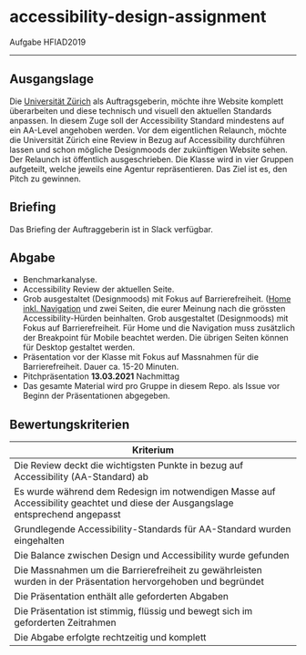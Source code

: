# accessibility-design-assignment
Aufgabe HFIAD2019

***

## Ausgangslage

Die [Universität Zürich](https://www.uzh.ch/de.html) als Auftragsgeberin, möchte ihre Website komplett überarbeiten und diese technisch und visuell den aktuellen Standards anpassen. In diesem Zuge soll der Accessibility Standard mindestens auf ein AA-Level angehoben werden. Vor dem eigentlichen Relaunch, möchte die Universität Zürich eine Review in Bezug auf Accessibility durchführen lassen und schon mögliche Designmoods der zukünftigen Website sehen. Der Relaunch ist öffentlich ausgeschrieben. Die Klasse wird in vier Gruppen aufgeteilt, welche jeweils eine Agentur repräsentieren. Das Ziel ist es, den Pitch zu gewinnen.

## Briefing

Das Briefing der Auftraggeberin ist in Slack verfügbar.

## Abgabe
* Benchmarkanalyse.
* Accessibility Review der aktuellen Seite.
* Grob ausgestaltet (Designmoods) mit Fokus auf Barrierefreiheit. ([Home inkl. Navigation](https://www.uzh.ch/de.html) und zwei Seiten, die eurer Meinung nach die grössten Accessibility-Hürden beinhalten. Grob ausgestaltet (Designmoods) mit Fokus auf Barrierefreiheit. 
Für Home und die Navigation muss zusätzlich der Breakpoint für Mobile beachtet werden. Die übrigen Seiten können für Desktop gestaltet werden.
* Präsentation vor der Klasse mit Fokus auf Massnahmen für die Barrierefreiheit. Dauer ca. 15-20 Minuten.
* Pitchpräsentation **13.03.2021** Nachmittag
* Das gesamte Material wird pro Gruppe in diesem Repo. als Issue vor Beginn der Präsentationen abgegeben.


## Bewertungskriterien

| Kriterium     |
| ------------- |
| Die Review deckt die wichtigsten Punkte in bezug auf Accessibility (AA-Standard) ab  |
| Es wurde während dem Redesign im notwendigen Masse auf Accessibility geachtet und diese der Ausgangslage entsprechend angepasst    |
| Grundlegende Accessibility-Standards für AA-Standard wurden eingehalten |
| Die Balance zwischen Design und Accessibility wurde gefunden |
| Die Massnahmen um die Barrierefreiheit zu gewährleisten wurden in der Präsentation hervorgehoben und begründet |
| Die Präsentation enthält alle geforderten Abgaben |
| Die Präsentation ist stimmig, flüssig und bewegt sich im geforderten Zeitrahmen |
| Die Abgabe erfolgte rechtzeitig und komplett |
